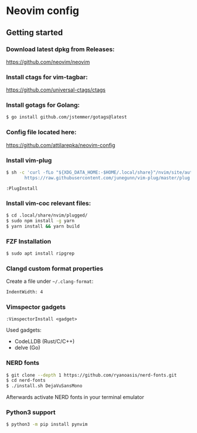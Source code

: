 # Neovim config

## Getting started

### Download latest dpkg from Releases:

https://github.com/neovim/neovim

### Install ctags for vim-tagbar:

https://github.com/universal-ctags/ctags

### Install gotags for Golang:

``` bash
$ go install github.com/jstemmer/gotags@latest
```

### Config file located here:

https://github.com/attilarepka/neovim-config

### Install vim-plug

``` bash
$ sh -c 'curl -fLo "${XDG_DATA_HOME:-$HOME/.local/share}"/nvim/site/autoload/plug.vim --create-dirs \
       https://raw.githubusercontent.com/junegunn/vim-plug/master/plug.vim'
```

`:PlugInstall`

### Install vim-coc relevant files:

``` bash
$ cd .local/share/nvim/plugged/
$ sudo npm install -g yarn
$ yarn install && yarn build
```

### FZF Installation

``` bash
$ sudo apt install ripgrep
```

### Clangd custom format properties

Create a file under `~/.clang-format`:

``` bash
IndentWidth: 4
```

### Vimspector gadgets

`:VimspectorInstall <gadget>`

Used gadgets:
- CodeLLDB (Rust/C/C++)
- delve (Go)

### NERD fonts

``` bash
$ git clone --depth 1 https://github.com/ryanoasis/nerd-fonts.git
$ cd nerd-fonts
$ ./install.sh DejaVuSansMono
```

Afterwards activate NERD fonts in your terminal emulator

### Python3 support

``` bash
$ python3 -m pip install pynvim
```
